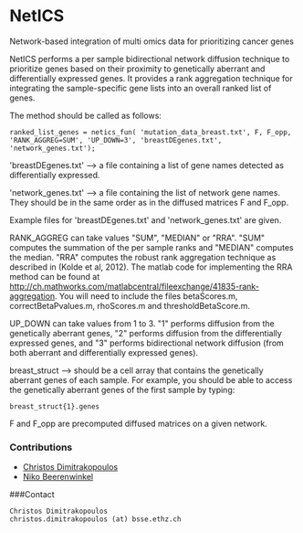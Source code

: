 # NetICS
Network-based integration of multi omics data for prioritizing cancer genes

NetICS performs a per sample bidirectional network diffusion technique to prioritize genes based on their proximity to genetically aberrant and differentially expressed genes. It provides a rank aggregation technique for integrating the sample-specific gene lists into an overall ranked list of genes.

The method should be called as follows:

```
ranked_list_genes = netics_fun( 'mutation_data_breast.txt', F, F_opp, 'RANK_AGGREG=SUM', 'UP_DOWN=3', 'breastDEgenes.txt', 'network_genes.txt');
```

'breastDEgenes.txt' --> a file containing a list of gene names detected as differentially expressed.

'network_genes.txt' --> a file containing the list of network gene names. They should be in the same order as in the diffused matrices F and F_opp.

Example files for 'breastDEgenes.txt' and 'network_genes.txt' are given.

RANK_AGGREG can take values "SUM", "MEDIAN" or "RRA". "SUM" computes the summation of the per sample ranks and "MEDIAN" computes the median. "RRA" computes the robust rank aggregation technique as described in (Kolde et al, 2012). The matlab code for implementing the RRA method can be found at http://ch.mathworks.com/matlabcentral/fileexchange/41835-rank-aggregation. You will need to include the files betaScores.m, correctBetaPvalues.m, rhoScores.m and thresholdBetaScore.m.

UP_DOWN can take values from 1 to 3. "1" performs diffusion from the genetically aberrant genes, "2" performs diffusion from the differentially expressed genes, and "3" performs bidirectional network diffusion (from both aberrant and differentially expressed genes).

breast_struct --> should be a cell array that contains the genetically aberrant genes of each sample. For example, you should be able to access the genetically aberrant genes of the first sample by typing:

```
breast_struct{1}.genes
```
F and F_opp are precomputed diffused matrices on a given network.

### Contributions
- [Christos Dimitrakopoulos](https://www.bsse.ethz.ch/cbg/group/people/person-detail.html?persid=197642)
- [Niko Beerenwinkel](http://www.bsse.ethz.ch/cbg/group/people/person-detail.html?persid=149417)


###Contact
```
Christos Dimitrakopoulos
christos.dimitrakopoulos (at) bsse.ethz.ch
```
